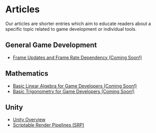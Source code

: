 # Articles

Our articles are shorter entries which aim to educate readers about a specific topic related to game development or individual tools.

## General Game Development
* [Frame Updates and Frame Rate Dependency (Coming Soon!)]()

## Mathematics
* [Basic Linear Algebra for Game Developers (Coming Soon!)]()
* [Basic Trigonometry for Game Developers (Coming Soon!)]()

## Unity
* [Unity Overview](./unity-articles/unity-overview.md)
* [Scriptable Render Pipelines (SRP)](./unity-articles/unity-render-pipelines.md)